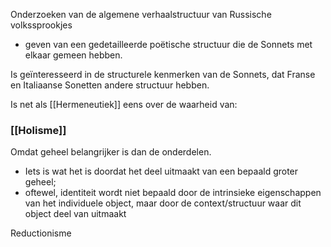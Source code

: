 Onderzoeken van de algemene verhaalstructuur van Russische volkssprookjes
- geven van een gedetailleerde poëtische structuur die de Sonnets met elkaar gemeen hebben.

Is geïnteresseerd in de structurele kenmerken van de Sonnets, dat Franse en Italiaanse Sonetten andere structuur hebben.

Is net als [[Hermeneutiek]] eens over de waarheid van:
### [[Holisme]]
Omdat geheel belangrijker is dan de onderdelen.
- Iets is wat het is doordat het deel uitmaakt van een bepaald groter geheel;
- oftewel, identiteit wordt niet bepaald door de intrinsieke eigenschappen van het individuele object, maar door de context/structuur waar dit object deel van uitmaakt


Reductionisme






